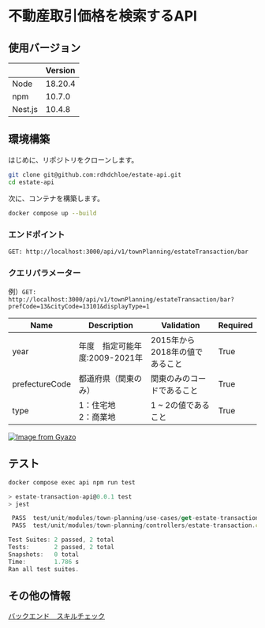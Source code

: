 # 不動産取引価格を検索するAPI

## 使用バージョン

|         | Version |
| :------ | :------ |
| Node    | 18.20.4 |
| npm     | 10.7.0  |
| Nest.js | 10.4.8 |


## 環境構築

はじめに、リポジトリをクローンします。

```bash
git clone git@github.com:rdhdchloe/estate-api.git
cd estate-api
```

次に、コンテナを構築します。

```bash
docker compose up --build
```

### エンドポイント

`GET: http://localhost:3000/api/v1/townPlanning/estateTransaction/bar`

### クエリパラメーター

例）`GET: http://localhost:3000/api/v1/townPlanning/estateTransaction/bar?prefCode=13&cityCode=13101&displayType=1`

| Name | Description | Validation | Required |
| --- | --- | --- | --- |
| year | 年度　指定可能年度:2009-2021年 | 2015年から2018年の値であること | True |
| prefectureCode | 都道府県（関東のみ） | 関東のみのコードであること | True |
| type | 1：住宅地　　　2：商業地 | 1 ~ 2の値であること | True |

[![Image from Gyazo](https://i.gyazo.com/100e2a4dd7418ea71a3898a057a1f4bb.png)](https://gyazo.com/100e2a4dd7418ea71a3898a057a1f4bb)

## テスト

```javascript
docker compose exec api npm run test

> estate-transaction-api@0.0.1 test
> jest

 PASS  test/unit/modules/town-planning/use-cases/get-estate-transaction.use-case.spec.ts
 PASS  test/unit/modules/town-planning/controllers/estate-transaction.controller.spec.ts

Test Suites: 2 passed, 2 total
Tests:       2 passed, 2 total
Snapshots:   0 total
Time:        1.786 s
Ran all test suites.
```


## その他の情報

[バックエンド　スキルチェック](https://landit-inc.notion.site/13b6e565ac0a80d494a5cdfd6e4c7f10)

